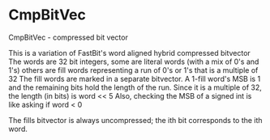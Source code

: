 CmpBitVec
=========

CmpBitVec - compressed bit vector

This is a variation of FastBit's word aligned hybrid compressed bitvector
The words are 32 bit integers, some are literal words (with a mix of 0's and 1's)
others are fill words representing a run of 0's or 1's that is a multiple of 32
The fill words are marked in a separate bitvector.
A 1-fill word's MSB is 1 and the remaining bits hold the length of the run.
Since it is a multiple of 32, the length (in bits) is word << 5
Also, checking the MSB of a signed int is like asking if word < 0

The fills bitvector is always uncompressed; the ith bit corresponds to the ith word.